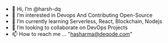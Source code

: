 - 👋 Hi, I’m @harsh-dq
- 👀 I’m interested in Devops And Contributing Open-Source 
- 🌱 I’m currently learning Serverless, React, Blockchain, Nodejs
- 💞️ I’m looking to collaborate on DevOps Projects
- 📫 How to reach me ... "hasharma@deqode.com"

<!---
harsh-dq/harsh-dq is a ✨ special ✨ repository because its `README.md` (this file) appears on your GitHub profile.
You can click the Preview link to take a look at your changes.
--->
